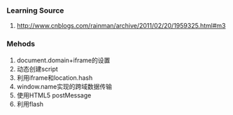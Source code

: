 ### Learning Source
1. http://www.cnblogs.com/rainman/archive/2011/02/20/1959325.html#m3


### Mehods
1. document.domain+iframe的设置
2. 动态创建script
3. 利用iframe和location.hash
4. window.name实现的跨域数据传输
5. 使用HTML5 postMessage
6. 利用flash